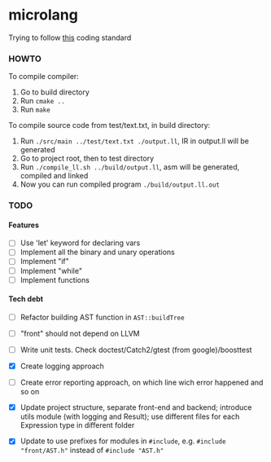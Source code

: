 # microlang

Trying to follow [this](https://github.com/cpp-best-practices/cppbestpractices/blob/master/03-Style.md) coding standard

### HOWTO
To compile compiler:
1. Go to build directory
2. Run `cmake ..`
3. Run `make`

To compile source code from test/text.txt, in build directory:
1. Run `./src/main ../test/text.txt ./output.ll`, IR in output.ll will be generated
2. Go to project root, then to test directory
3. Run `./compile_ll.sh ../build/output.ll`, asm will be generated, compiled and linked
4. Now you can run compiled program `./build/output.ll.out`

### TODO
#### Features
- [ ] Use 'let' keyword for declaring vars
- [ ] Implement all the binary and unary operations
- [ ] Implement "if"
- [ ] Implement "while"
- [ ] Implement functions

#### Tech debt
- [ ] Refactor building AST function in `AST::buildTree`
- [ ] "front" should not depend on LLVM
- [ ] Write unit tests. Check doctest/Catch2/gtest (from google)/boosttest
- [x] Create logging approach
- [ ] Create error reporting approach, on which line wich error happened and so on
- [x] Update project structure, separate front-end and backend; introduce utils module (with logging and Result); use different files for each Expression type in different folder
- [x] Update to use prefixes for modules in `#include`, e.g. `#include "front/AST.h"` instead of `#include "AST.h"`

